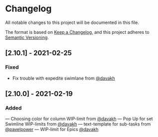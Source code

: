 # Changelog

All notable changes to this project will be documented in this file.

The format is based on [Keep a Changelog](https://keepachangelog.com/en/1.0.0/),
and this project adheres to [Semantic Versioning](https://semver.org/spec/v2.0.0.html).


## [2.10.1] - 2021-02-25
### Fixed 

- Fix trouble with expedite swimlane from [@davakh](https://github.com/davakh)


## [2.10.0] - 2021-02-19
### Added

— Choosing color for column WIP-limit from [@davakh](https://github.com/davakh)
— Pop Up for set Swimline WIP-limits from [@davakh](https://github.com/davakh)
— text-template for sub-tasks from [@pavelpower](https://github.com/pavelpower)
— WIP-limit for Epics [@davakh](https://github.com/davakh)
